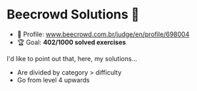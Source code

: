 # Beecrowd Solutions 🐝

* 👤 Profile: www.beecrowd.com.br/judge/en/profile/698004
* 🏆 Goal: **402/1000 solved exercises**

I'd like to point out that, here, my solutions...

* Are divided by category > difficulty
* Go from level 4 upwards

